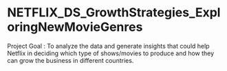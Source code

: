 # NETFLIX_DS_GrowthStrategies_ExploringNewMovieGenres
Project Goal : To analyze the data and generate insights that could help Netflix in deciding which type of shows/movies to produce and how they can grow the business in different countries.
